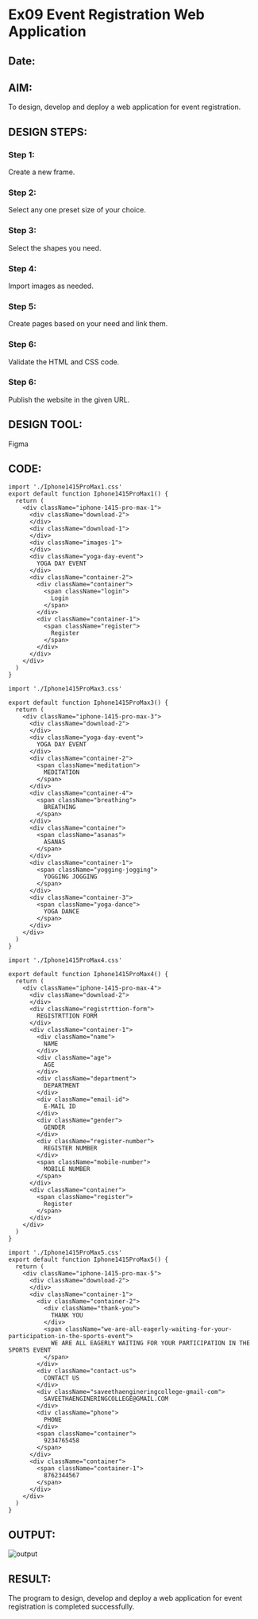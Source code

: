 # Ex09 Event Registration Web Application
## Date:

## AIM:
To design, develop and deploy a web application for event registration.

## DESIGN STEPS:

### Step 1:
Create a new frame.

### Step 2:
Select any one preset size of your choice.

### Step 3:
Select the shapes you need.

### Step 4:
Import images as needed.

### Step 5:
Create pages based on your need and link them.

### Step 6:

Validate the HTML and CSS code.

### Step 6:

Publish the website in the given URL.

## DESIGN TOOL:
Figma

## CODE:
```
import './Iphone1415ProMax1.css'
export default function Iphone1415ProMax1() {
  return (
    <div className="iphone-1415-pro-max-1">
      <div className="download-2">
      </div>
      <div className="download-1">
      </div>
      <div className="images-1">
      </div>
      <div className="yoga-day-event">
        YOGA DAY EVENT 
      </div>
      <div className="container-2">
        <div className="container">
          <span className="login">
            Login
          </span>
        </div>
        <div className="container-1">
          <span className="register">
            Register
          </span>
        </div>
      </div>
    </div>
  )
}
```

```
import './Iphone1415ProMax3.css'

export default function Iphone1415ProMax3() {
  return (
    <div className="iphone-1415-pro-max-3">
      <div className="download-2">
      </div>
      <div className="yoga-day-event">
        YOGA DAY EVENT 
      </div>
      <div className="container-2">
        <span className="meditation">
          MEDITATION
        </span>
      </div>
      <div className="container-4">
        <span className="breathing">
          BREATHING
        </span>
      </div>
      <div className="container">
        <span className="asanas">
          ASANAS
        </span>
      </div>
      <div className="container-1">
        <span className="yogging-jogging">
          YOGGING JOGGING
        </span>
      </div>
      <div className="container-3">
        <span className="yoga-dance">
          YOGA DANCE
        </span>
      </div>
    </div>
  )
}
```
```
import './Iphone1415ProMax4.css'

export default function Iphone1415ProMax4() {
  return (
    <div className="iphone-1415-pro-max-4">
      <div className="download-2">
      </div>
      <div className="registrttion-form">
        REGISTRTTION FORM
      </div>
      <div className="container-1">
        <div className="name">
          NAME
        </div>
        <div className="age">
          AGE
        </div>
        <div className="department">
          DEPARTMENT
        </div>
        <div className="email-id">
          E-MAIL ID
        </div>
        <div className="gender">
          GENDER
        </div>
        <div className="register-number">
          REGISTER NUMBER
        </div>
        <span className="mobile-number">
          MOBILE NUMBER
        </span>
      </div>
      <div className="container">
        <span className="register">
          Register
        </span>
      </div>
    </div>
  )
}
```
```
import './Iphone1415ProMax5.css'
export default function Iphone1415ProMax5() {
  return (
    <div className="iphone-1415-pro-max-5">
      <div className="download-2">
      </div>
      <div className="container-1">
        <div className="container-2">
          <div className="thank-you">
            THANK YOU
          </div>
          <span className="we-are-all-eagerly-waiting-for-your-participation-in-the-sports-event">
            WE ARE ALL EAGERLY WAITING FOR YOUR PARTICIPATION IN THE SPORTS EVENT
          </span>
        </div>
        <div className="contact-us">
          CONTACT US
        </div>
        <div className="saveethaengineringcollege-gmail-com">
          SAVEETHAENGINERINGCOLLEGE@GMAIL.COM
        </div>
        <div className="phone">
          PHONE
        </div>
        <span className="container">
          9234765458
        </span>
      </div>
      <div className="container">
        <span className="container-1">
          8762344567
        </span>
      </div>
    </div>
  )
}
```

## OUTPUT:
![output](https://github.com/vaishnavishaji/Figma/assets/151444759/d141c496-f081-4188-94e3-219e6a4c73bf)

## RESULT:
The program to design, develop and deploy a web application for event registration is completed successfully.
